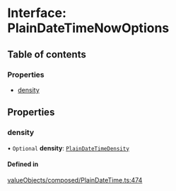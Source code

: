 # Interface: PlainDateTimeNowOptions

## Table of contents

### Properties

- [density](../wiki/PlainDateTimeNowOptions#density)

## Properties

### density

• `Optional` **density**: [`PlainDateTimeDensity`](../wiki/Exports#plaindatetimedensity)

#### Defined in

[valueObjects/composed/PlainDateTime.ts:474](https://github.com/pcprinz/DDD-basics/blob/f16da81/src/valueObjects/composed/PlainDateTime.ts#L474)
